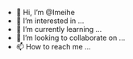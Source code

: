 - 👋 Hi, I’m @Imeihe
- 👀 I’m interested in ...
- 🌱 I’m currently learning ...
- 💞️ I’m looking to collaborate on ...
- 📫 How to reach me ...

<!---
Imeihe/Imeihe is a ✨ special ✨ repository because its `README.md` (this file) appears on your GitHub profile.
You can click the Preview link to take a look at your changes.
--->
